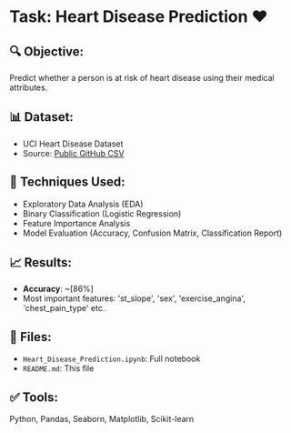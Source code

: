 # Task: Heart Disease Prediction ❤️

## 🔍 Objective:
Predict whether a person is at risk of heart disease using their medical attributes.

## 📊 Dataset:
- UCI Heart Disease Dataset
- Source: [Public GitHub CSV](https://github.com/rikhuijzer/heart-disease-dataset)

## 🧠 Techniques Used:
- Exploratory Data Analysis (EDA)
- Binary Classification (Logistic Regression)
- Feature Importance Analysis
- Model Evaluation (Accuracy, Confusion Matrix, Classification Report)

## 📈 Results:
- **Accuracy**: ~[86%]  
- Most important features: 'st_slope', 'sex', 'exercise_angina', 'chest_pain_type' etc.

## 📁 Files:
- `Heart_Disease_Prediction.ipynb`: Full notebook
- `README.md`: This file

## ✅ Tools:
Python, Pandas, Seaborn, Matplotlib, Scikit-learn
